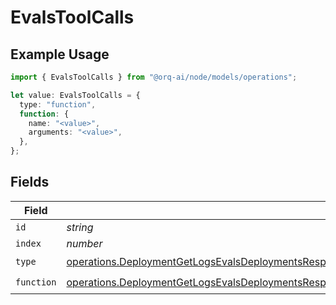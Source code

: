 # EvalsToolCalls

## Example Usage

```typescript
import { EvalsToolCalls } from "@orq-ai/node/models/operations";

let value: EvalsToolCalls = {
  type: "function",
  function: {
    name: "<value>",
    arguments: "<value>",
  },
};
```

## Fields

| Field                                                                                                                                                                                                                              | Type                                                                                                                                                                                                                               | Required                                                                                                                                                                                                                           | Description                                                                                                                                                                                                                        |
| ---------------------------------------------------------------------------------------------------------------------------------------------------------------------------------------------------------------------------------- | ---------------------------------------------------------------------------------------------------------------------------------------------------------------------------------------------------------------------------------- | ---------------------------------------------------------------------------------------------------------------------------------------------------------------------------------------------------------------------------------- | ---------------------------------------------------------------------------------------------------------------------------------------------------------------------------------------------------------------------------------- |
| `id`                                                                                                                                                                                                                               | *string*                                                                                                                                                                                                                           | :heavy_minus_sign:                                                                                                                                                                                                                 | N/A                                                                                                                                                                                                                                |
| `index`                                                                                                                                                                                                                            | *number*                                                                                                                                                                                                                           | :heavy_minus_sign:                                                                                                                                                                                                                 | N/A                                                                                                                                                                                                                                |
| `type`                                                                                                                                                                                                                             | [operations.DeploymentGetLogsEvalsDeploymentsResponse200ApplicationJSONResponseBodyData17WorkflowRunType](../../models/operations/deploymentgetlogsevalsdeploymentsresponse200applicationjsonresponsebodydata17workflowruntype.md) | :heavy_check_mark:                                                                                                                                                                                                                 | N/A                                                                                                                                                                                                                                |
| `function`                                                                                                                                                                                                                         | [operations.DeploymentGetLogsEvalsDeploymentsResponse200ApplicationJSONResponseBodyDataFunction](../../models/operations/deploymentgetlogsevalsdeploymentsresponse200applicationjsonresponsebodydatafunction.md)                   | :heavy_check_mark:                                                                                                                                                                                                                 | N/A                                                                                                                                                                                                                                |